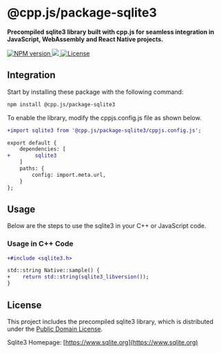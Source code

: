 # @cpp.js/package-sqlite3
**Precompiled sqlite3 library built with cpp.js for seamless integration in JavaScript, WebAssembly and React Native projects.**  

<a href="https://www.npmjs.com/package/@cpp.js/package-sqlite3">
    <img alt="NPM version" src="https://img.shields.io/npm/v/@cpp.js/package-sqlite3?style=for-the-badge" />
</a>
<a href="https://www.sqlite.org">
    <img src="https://img.shields.io/badge/dynamic/json?url=https%3A%2F%2Funpkg.com%2F%40cpp.js%2Fpackage-sqlite3%2Fpackage.json&query=%24.nativeVersion&style=for-the-badge&label=SQLite" />
</a>
<a href="https://www.sqlite.org/copyright.html">
    <img alt="License" src="https://img.shields.io/npm/l/%40cpp.js%2Fpackage-sqlite3?style=for-the-badge" />
</a>

## Integration
Start by installing these package with the following command:

```sh
npm install @cpp.js/package-sqlite3
```

To enable the library, modify the cppjs.config.js file as shown below.
```diff
+import sqlite3 from '@cpp.js/package-sqlite3/cppjs.config.js';

export default {
    dependencies: [
+        sqlite3
    ]
    paths: {
        config: import.meta.url,
    }
};
```

## Usage
Below are the steps to use the sqlite3 in your C++ or JavaScript code.

### Usage in C++ Code
```diff
+#include <sqlite3.h>

std::string Native::sample() {
+    return std::string(sqlite3_libversion());
}
```

## License
This project includes the precompiled sqlite3 library, which is distributed under the [Public Domain License](https://www.sqlite.org/copyright.html).

Sqlite3 Homepage: [https://www.sqlite.org](https://www.sqlite.org)
